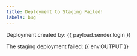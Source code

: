 ```yaml
---
title: Deployment to Staging Failed!
labels: bug
---
```

Deployment created by:  {{ payload.sender.login }}

The staging deployment failed:
{{ env.OUTPUT }}